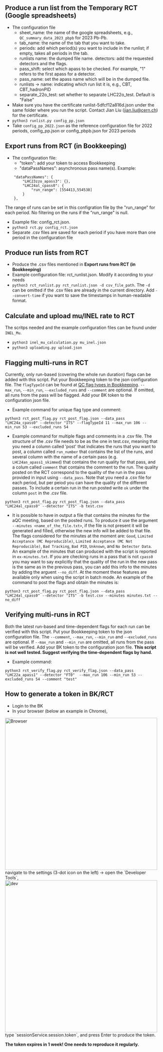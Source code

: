 ## Produce a run list from the Temporary RCT (Google spreadsheets)
- The configuration file
  - sheet_name: the name of the google spreadsheets, e.g., `QC_summary_data_2023_pbpb` for 2023 Pb-Pb.
  - tab_name: the name of the tab that you want to take.
  - periods: add which period(s) you want to include in the runlist; if empty, takes all periods in the tab.
  - runlists name: the dumped file name. detectors: add the requested detectors and the flags.
  - pass_shift: select which apass to be checked. For example, "1" refers to the first apass for a detector.
  - pass_name: set the apass name which will be in the dumped file.
  - runlists -> name: indicating which run list it is, e.g., CBT, CBT_hadronPID
  - separate_22o_test: set whether to separate LHC22o_test. Default is "False"
- Make sure you have the certificate runlist-5dfcf12a816d.json under the same folder where you run the script. Contact Jian Liu (jian.liu@cern.ch) for the certificate.
- `python3 runlist.py config_pp.json`
- Take `config_pp_2022.json` as the reference configuration file for 2022 periods, config_pp.json or config_pbpb.json for 2023 periods

## Export runs from RCT (in Bookkeeping)
- The configuration file:
  - "token": add your token to access Bookkeeping
  - "dataPassNames": asynchronous pass name(s). Example:
```
    "dataPassNames": {
        "LHC23zzo_apass3": {},
        "LHC24al_cpass0": {
            "run_range": [554413,554538]
        }
    },
```
The range of runs can be set in this configration file by the "run_range" for each period. No filtering on the runs if the "run_range" is null.
- Example file: config_rct.json.  
- `python3 rct.py config_rct.json`
- Separate .csv files are saved for each period if you have more than one period in the configuration file
## Produce run lists from RCT
- Produce the .csv files mentioned in **Export runs from RCT (in Bookkeeping)** 
- Example configuration file: rct_runlist.json. Modify it according to your needs
- `python3 rct_runlist.py rct_runlist.json -d csv_file_path`. The `-d` can be omitted if the .csv files are already in the current directory. Add `--convert-time` if you want to save the timestamps in human-readable format. 
## Calculate and upload mu/INEL rate to RCT
The scritps needed and the example configuration files can be found under `INEL_Mu`. 
- `python3 inel_mu_calculation.py mu_inel.json` 
- `python3 uploading.py upload.json`
## Flagging multi-runs in RCT
Currently, only run-based (covering the whole run duration) flags can be added with this script. Put your Bookkeeping token to the json configuration file. The `flagTypeId` can be found at [QC flag types in Bookkeeping](https://ali-bookkeeping.cern.ch/?page=qc-flag-types-overview). `--max_run`, `--min_run`, `--excluded_runs` and `--comment` are optional. If omitted, all runs from the pass will be flagged. Add your BK token to the configuration json file.
- Example command for unique flag type and comment: 
```
python3 rct_post_flag.py rct_post_flag.json --data_pass "LHC24a_cpass0" --detector "ITS" --flagTypeId 11 --max_run 106 --min_run 53 --excluded_runs 54
```
- Example command for multiple flags and comments in a .csv file. The structure of the .csv file needs to be as the one in test.csv, meaning that you need a column called 'post' that indicates the runs that you want to post, a column called `run_number` that contains the list of the runs, and several column with the name of a certain pass (e.g. `LHC24an_apass1_skimmed`) that contains the run quality for that pass, and a colum called `comment` that contains the comment to the run. The quality posted on the RCT correspond to the quality of the run in the pass provided in input using `--data_pass`. Note that you need a .csv file for each period, but per peiod you can have the quality of the different passes. To include a certain run in the run posted write `ok` under the column `post` in the .csv file.
```
python3 rct_post_flag.py rct_post_flag.json --data_pass "LHC24al_cpass0" --detector "ITS" -b test.csv
```
- It is possible to have in output a file that contains the minutes for the aQC meeting, based on the posted runs. To produce it use the argument `--minutes <name_of_the_file.txt>`, if the file is not present it will be generated and filled, otherwise the new info will be added to that file. The flags considered for the minutes at the moment are: `Good`, `Limited Acceptance (MC Reproducible)`, `Limited Acceptance (MC Not Reproducible)`, `Bad Tracking`, `Bad PID`, `Unknown`, and `No Detector Data`. An example of the minutes that can produced with the script is reported in `ex-minutes.txt`. If you are checking runs in a pass that is not `cpass0` you may want to say explicitly that the quality of the run in the new pass is the same as in the previous pass, you can add this info to the minutes by adding the arguent `--no_diff`. At the moment these features are available only when using the script in batch mode. An example of the command to post the flags and obtain the minutes is:
```
python3 rct_post_flag.py rct_post_flag.json --data_pass "LHC24al_cpass0" --detector "ITS" -b test.csv --minutes minutes.txt --no_diff
```
## Verifying multi-runs in RCT
Both the latest run-based and time-dependent flags for each run can be verified with this script. Put your Bookkeeping token to the json configuration file. The `--comment`, `--max_run`, `--min_run` and `--excluded_runs` are optional. If `--max_run` and `--min_run` are omitted, all runs from the pass will be verified. Add your BK token to the configuration json file. **This script is not well tested. Suggest verifying the time-dependent flags by hand.** 
- Example command:
```
python3 rct_verify_flag.py rct_verify_flag.json --data_pass "LHC22a_apass1" --detector "FT0"  --max_run 106 --min_run 53 --excluded_runs 54 --comment "test"
```
## How to generate a token in BK/RCT
- Login to the BK
- In your browser (below an example in Chrome), 
<img src="images/Browser.png" alt="Browser" width="500"/>
navigate to the settings (3-dot icon on the left) -> open the `Developer Tools`,
<img src="images/dev_tool.png" alt="dev" width="500"/>
type `sessionService.session.token`, and press Enter to produce the token.

**The token expires in 1 week! One needs to reproduce it regularly.** 
